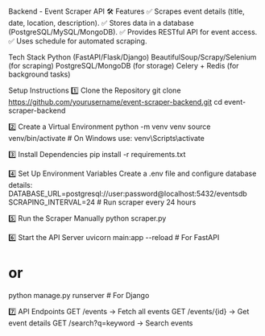 Backend - Event Scraper API 🛠️
Features
✅ Scrapes event details (title, date, location, description).
✅ Stores data in a database (PostgreSQL/MySQL/MongoDB).
✅ Provides RESTful API for event access.
✅ Uses schedule for automated scraping.

Tech Stack
Python (FastAPI/Flask/Django)
BeautifulSoup/Scrapy/Selenium (for scraping)
PostgreSQL/MongoDB (for storage)
Celery + Redis (for background tasks)


Setup Instructions
1️⃣ Clone the Repository
git clone https://github.com/yourusername/event-scraper-backend.git
cd event-scraper-backend

2️⃣ Create a Virtual Environment
python -m venv venv
source venv/bin/activate  # On Windows use: venv\Scripts\activate

3️⃣ Install Dependencies
pip install -r requirements.txt

4️⃣ Set Up Environment Variables
Create a .env file and configure database details:
DATABASE_URL=postgresql://user:password@localhost:5432/eventsdb
SCRAPING_INTERVAL=24  # Run scraper every 24 hours

5️⃣ Run the Scraper Manually
python scraper.py

6️⃣ Start the API Server
uvicorn main:app --reload  # For FastAPI
# or
python manage.py runserver  # For Django

7️⃣ API Endpoints
GET /events → Fetch all events
GET /events/{id} → Get event details
GET /search?q=keyword → Search events
